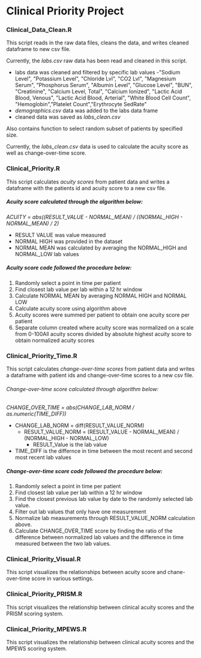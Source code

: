 # Clinical Priority Project

### Clinical_Data_Clean.R
This script reads in the raw data files, cleans the data, and writes cleaned 
dataframe to new csv file.

Currently, the _labs.csv_ raw data has been read and cleaned in this script.
  - labs data was cleaned and filtered by specific lab values
        -"Sodium Level", "Potassium Level", "Chloride Lvl", "CO2 Lvl",
        "Magnesium Serum", "Phosphorus Serum", "Albumin Level", "Glucose Level",
        "BUN", "Creatinine", "Calcium Level, Total", "Calcium Ionized",
        "Lactic Acid Blood, Venous", "Lactic Acid Blood, Arterial",
        "White Blood Cell Count", "Hemoglobin","Platelet Count","Erythrocyte SedRate"
  - _demographics.csv_ data was added to the labs data frame
  - cleaned data was saved as _labs_clean.csv_
  
Also contains function to select random subset of patients by specified size.

Currently, the _labs_clean.csv_ data is used to calculate the acuity score as
well as change-over-time score.

### Clinical_Priority.R
This script calculates _acuity scores_ from patient data and writes a dataframe
with the patients id and acuity score to a new csv file.

##### Acuity score calculated through the algorithm below: 

_ACUITY = abs((RESULT_VALUE - NORMAL_MEAN) / ((NORMAL_HIGH - NORMAL_MEAN) / 2)_

  - RESULT VALUE was value measured
  - NORMAL HIGH was provided in the dataset
  - NORMAL MEAN was calculated by averaging the NORMAL_HIGH and NORMAL_LOW lab values
  
##### Acuity score code followed the procedure below:
  1. Randomly select a point in time per patient
  2. Find closest lab value per lab within a 12 hr window
  3. Calculate NORMAL MEAN by averaging NORMAL HIGH and NORMAL LOW
  4. Calculate acuity score using algorithm above
  5. Acuity scores were summed per patient to obtain one acuity score per patient
  6. Separate column created where acuity score was normalized on a scale from 0-100All acuity scores divided by absolute highest acuity score to obtain normalized acuity scores

### Clinical_Priority_Time.R
This script calculates _change-over-time scores_ from patient data and writes a dataframe with patient ids and change-over-time scores to a new csv file.

###### Change-over-time score calculated through algorithm below:
_CHANGE_OVER_TIME = abs(CHANGE_LAB_NORM / as.numeric(TIME_DIFF))_

  - CHANGE_LAB_NORM = diff(RESULT_VALUE_NORM)
    - RESULT_VALUE_NORM = (RESULT_VALUE - NORMAL_MEAN) / (NORMAL_HIGH - NORMAL_LOW)
        - RESULT_Value is the lab value
  - TIME_DIFF is the differnce in time between the most recent and second most recent lab values

##### Change-over-time score code followed the procedure below:
  1. Randomly select a point in time per patient
  2. Find closest lab value per lab within a 12 hr window
  3. Find the closest previous lab value by date to the randomly selected lab value.
  4. Filter out lab values that only have one measurement
  5. Normalize lab measurements through RESULT_VALUE_NORM calculation above.
  6. Calculate CHANGE_OVER_TIME score by finding the ratio of the difference between normalized lab values and the difference in time measured between the two lab values.

### Clinical_Priority_Visual.R
This script visualizes the relationships between acuity score and chane-over-time score
in various settings.

### Clinical_Priority_PRISM.R
This script visualizes the relationship between clinical acuity scores and the PRISM scoring
system.

### Clinical_Priority_MPEWS.R
This script visualizes the relationship between clinical acuity scores and the MPEWS scoring
system.

